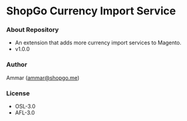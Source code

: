 # ShopGo Currency Import Service #

### About Repository ###

* An extension that adds more currency import services to Magento.
* v1.0.0

### Author ###

Ammar (<ammar@shopgo.me>)

### License ###

* OSL-3.0
* AFL-3.0
